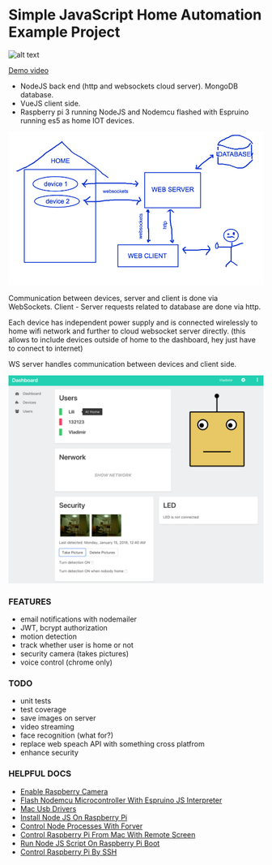 # Simple JavaScript Home Automation Example Project 
![alt text](/client/public/favicon.ico "logo")

[Demo video](https://youtu.be/lrV0SyhGV-c)

- NodeJS back end (http and websockets cloud server). MongoDB database.
- VueJS client side.
- Raspberry pi 3 running NodeJS and Nodemcu flashed with Espruino running es5 as home IOT devices.


![alt text](/assets/schema.png "schema")


Communication between devices, server and client is done via WebSockets.
Client - Server requests related to database are done via http.

Each device has independent power supply and is connected wirelessly to home wifi network and further to cloud websocket server directly.
(this allows to include devices outside of home to the dashboard, hey just have to connect to internet)

WS server handles communication between devices and client side.

![alt text](/assets/ui.png "user interface")

### FEATURES
- email notifications with nodemailer
- JWT, bcrypt authorization
- motion detection
- track whether user is home or not
- security camera (takes pictures)
- voice control (chrome only)

### TODO
- unit tests
- test coverage
- save images on server
- video streaming
- face recognition (what for?)
- replace web speach API with something cross platfrom
- enhance security

### HELPFUL DOCS
- [Enable Raspberry Camera](/docs/enableRaspberryCamera.md)
- [Flash Nodemcu Microcontroller With Espruino JS Interpreter](/docs/flashNodemcuEspruino.md)
- [Mac Usb Drivers](/docs/macUsbDrivers.md)
- [Install Node JS On Raspberry Pi](/docs/nodeRaspberryInstalation.md)
- [Control Node Processes With Forver](/docs/nodeProcessWithForever.md)
- [Control Raspberry Pi From Mac With Remote Screen](/docs/raspberryMacRemoteScreen.md)
- [Run Node JS Script On Raspberry Pi Boot](/docs/raspberryRunNodeScriptOnBoot.md)
- [Control Raspberry Pi By SSH](/docs/raspberrySshControl.md)

